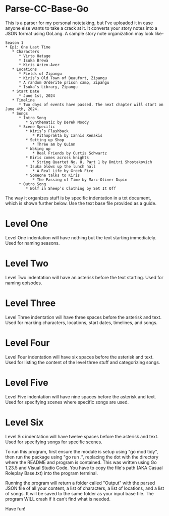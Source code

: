 # Parse-CC-Base-Go

This is a parser for my personal notetaking, but I've uploaded it in case anyone else wants to take a crack at it. It 
converts your story notes into a JSON format using GoLang. A sample story note organization may look like-

```
Season 1
* Ep1: One Last Time
   * Characters
      * Virto Hatage
      * Isuka Brewa
      * Kiris Arien-Aver
   * Locations
      * Fields of Zipangu
      * Kiris’s Old Town of Beaufort, Zipangu
      * A random Orderite prison camp, Zipangu
      * Isuka’s Library, Zipangu
   * Start Date
      * June 1st, 2024
   * Timeline
      * Two days of events have passed. The next chapter will start on June 4th, 2024. 
   * Songs
      * Intro Song
         * Synthematic by Derek Moody
      * Scene Specific
         * Kiris’s Flashback
            * Pithoprakta by Iannis Xenakis
         * Setting up Shop
            * Three am by Quinn
         * Waking up
            * Real Friends by Curtis Schwartz
         * Kiris comes across knights
            * String Quartet No. 8, Part 1 by Dmitri Shostakovich
         * Isuka blows up the lunch hall
            * A Real Life by Greek Fire
         * Someone talks to Kiris
            * The Passing of Time by Marc-Oliver Dupin
      * Outro Song
         * Wolf in Sheep’s Clothing by Set It Off
```

The way it organizes stuff is by specific indentation in a txt document, which is shown further below. Use the text base 
file provided as a guide.

# Level One

Level One indentation will have nothing but the text starting immediately. Used for naming seasons.

# Level Two

Level Two indentation will have an asterisk before the text starting. Used for naming episodes.

# Level Three

Level Three indentation will have three spaces before the asterisk and text. Used for marking characters, locations, 
start dates, timelines, and songs.

# Level Four

Level Four indentation will have six spaces before the asterisk and text. Used for listing the content of the level 
three stuff and categorizing songs.

# Level Five

Level Five indentation will have nine spaces before the asterisk and text. Used for specifying scenes where specific 
songs are used.

# Level Six

Level Six indentation will have twelve spaces before the asterisk and text. Used for specifying songs for specific 
scenes.

To run this program, first ensure the module is setup using "go mod tidy", then run the package using "go run .", replacing the dot with the directory where the README and program is contained. This was written using Go 1.23.5 and Visual Studio Code. You have to copy the file's path (AKA Casual Roleplay Base.txt) into the program terminal.

Running the program will return a folder called "Output" with the parsed JSON file of all your content, a list of characters, a list of 
locations, and a list of songs. It will be saved to the same folder as your input base file. The program WILL crash if it can't find what is needed.

Have fun!
